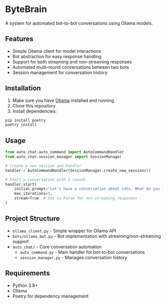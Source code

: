 # ByteBrain

A system for automated bot-to-bot conversations using Ollama models.

## Features

- Simple Ollama client for model interactions
- Bot abstraction for easy response handling
- Support for both streaming and non-streaming responses
- Automated multi-round conversations between two bots
- Session management for conversation history

## Installation

1. Make sure you have [Ollama](https://ollama.ai) installed and running
2. Clone this repository
3. Install dependencies:
```bash
pip install poetry
poetry install
```

## Usage

```python
from auto_chat.auto_command import AutoCommandHandler
from auto_chat.session_manager import SessionManager

# Create a new session and handler
handler = AutoCommandHandler(SessionManager.create_new_session())

# Start a conversation with 3 rounds
handler.start(
    initial_prompt="Let's have a conversation about cats. What do you like about them?",
    max_iterations=3,
    stream=True  # Set to False for non-streaming responses
)
```

## Project Structure

- `ollama_client.py` - Simple wrapper for Ollama API
- `bots/ollama_bot.py` - Bot implementation with streaming/non-streaming support
- `auto_chat/` - Core conversation automation
  - `auto_command.py` - Main handler for bot-to-bot conversations
  - `session_manager.py` - Manages conversation history

## Requirements

- Python 3.8+
- Ollama
- Poetry for dependency management
